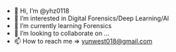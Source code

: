 - 👋 Hi, I’m @yhz0118
- 👀 I’m interested in Digital Forensics/Deep Learning/AI
- 🌱 I’m currently learning Forensics
- 💞️ I’m looking to collaborate on ...
- 📫 How to reach me => yunwest018@gmail.com

<!---
yhz0118/yhz0118 is a ✨ special ✨ repository because its `README.md` (this file) appears on your GitHub profile.
You can click the Preview link to take a look at your changes.
--->
